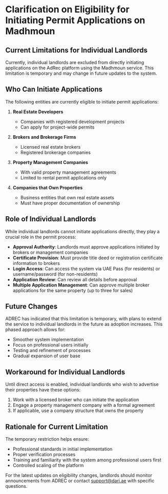 # Clarification on Eligibility for Initiating Permit Applications on Madhmoun

## Current Limitations for Individual Landlords

Currently, individual landlords are excluded from directly initiating applications on the AdRec platform using the Madhmoun service. This limitation is temporary and may change in future updates to the system.

## Who Can Initiate Applications

The following entities are currently eligible to initiate permit applications:

1. **Real Estate Developers**
   * Companies with registered development projects
   * Can apply for project-wide permits

2. **Brokers and Brokerage Firms**
   * Licensed real estate brokers
   * Registered brokerage companies

3. **Property Management Companies**
   * With valid property management agreements
   * Limited to rental permit applications only

4. **Companies that Own Properties**
   * Business entities that own real estate assets
   * Must have proper documentation of ownership

## Role of Individual Landlords

While individual landlords cannot initiate applications directly, they play a crucial role in the permit process:

* **Approval Authority**: Landlords must approve applications initiated by brokers or management companies
* **Certificate Provision**: Must provide title deed or registration certificate information to brokers
* **Login Access**: Can access the system via UAE Pass (for residents) or username/password (for non-residents)
* **Application Review**: Can review all details before approval
* **Multiple Application Management**: Can approve multiple broker applications for the same property (up to three for sales)

## Future Changes

ADREC has indicated that this limitation is temporary, with plans to extend the service to individual landlords in the future as adoption increases. This phased approach allows for:

* Smoother system implementation
* Focus on professional users initially
* Testing and refinement of processes
* Gradual expansion of user base

## Workaround for Individual Landlords

Until direct access is enabled, individual landlords who wish to advertise their properties have these options:

1. Work with a licensed broker who can initiate the application
2. Engage a property management company with a formal agreement
3. If applicable, use a company structure that owns the property

## Rationale for Current Limitation

The temporary restriction helps ensure:

* Professional standards in initial implementation
* Proper verification processes
* Training and familiarity with the system among professional users first
* Controlled scaling of the platform

For the latest updates on eligibility changes, landlords should monitor announcements from ADREC or contact support@dari.ae with specific questions.